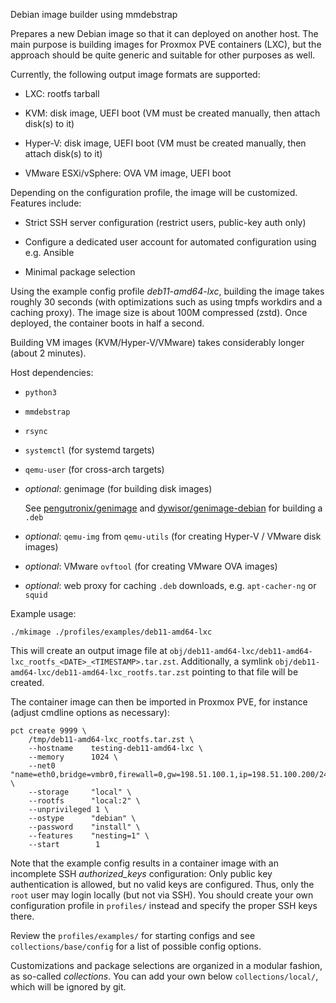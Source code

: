 Debian image builder using mmdebstrap

Prepares a new Debian image so that it can deployed on another host.
The main purpose is building images for Proxmox PVE containers (LXC),
but the approach should be quite generic and suitable for other purposes as well.

Currently, the following output image formats are supported:

  - LXC: rootfs tarball

  - KVM: disk image, UEFI boot
    (VM must be created manually, then attach disk(s) to it)

  - Hyper-V: disk image, UEFI boot
    (VM must be created manually, then attach disk(s) to it)

  - VMware ESXi/vSphere: OVA VM image, UEFI boot

Depending on the configuration profile, the image will be customized.
Features include:

  - Strict SSH server configuration
    (restrict users, public-key auth only)

  - Configure a dedicated user account for automated configuration
    using e.g. Ansible

  - Minimal package selection

Using the example config profile *deb11-amd64-lxc*,
building the image takes roughly 30 seconds
(with optimizations such as using tmpfs workdirs and a caching proxy).
The image size is about 100M compressed (zstd).
Once deployed, the container boots in half a second.

Building VM images (KVM/Hyper-V/VMware) takes considerably longer (about 2 minutes).


Host dependencies:

  - ``python3``
  - ``mmdebstrap``
  - ``rsync``
  - ``systemctl`` (for systemd targets)
  - ``qemu-user`` (for cross-arch targets)
  - *optional*: genimage (for building disk images)

    See [pengutronix/genimage](https://github.com/pengutronix/genimage)
    and [dywisor/genimage-debian](https://github.com/dywisor/genimage-debian/tree/debian/stable/debian) for building a ``.deb``
  - *optional*: ``qemu-img`` from ``qemu-utils``
    (for creating Hyper-V / VMware disk images)
  - *optional*: VMware ``ovftool`` (for creating VMware OVA images)
  - *optional*: web proxy for caching ``.deb`` downloads, e.g. ``apt-cacher-ng`` or ``squid``

Example usage:

```
./mkimage ./profiles/examples/deb11-amd64-lxc
```

This will create an output image file at
``obj/deb11-amd64-lxc/deb11-amd64-lxc_rootfs_<DATE>_<TIMESTAMP>.tar.zst``.
Additionally, a symlink ``obj/deb11-amd64-lxc/deb11-amd64-lxc_rootfs.tar.zst``
pointing to that file will be created.

The container image can then be imported in Proxmox PVE, for instance
(adjust cmdline options as necessary):

```
pct create 9999 \
    /tmp/deb11-amd64-lxc_rootfs.tar.zst \
    --hostname    testing-deb11-amd64-lxc \
    --memory      1024 \
    --net0        "name=eth0,bridge=vmbr0,firewall=0,gw=198.51.100.1,ip=198.51.100.200/24,tag=10,type=veth" \
    --storage     "local" \
    --rootfs      "local:2" \
    --unprivileged 1 \
    --ostype      "debian" \
    --password    "install" \
    --features    "nesting=1" \
    --start        1
```

Note that the example config results in a container image
with an incomplete SSH *authorized_keys* configuration:
Only public key authentication is allowed, but no valid keys are configured.
Thus, only the ``root`` user may login locally (but not via SSH).
You should create your own configuration profile in ``profiles/`` instead
and specify the proper SSH keys there.

Review the ``profiles/examples/`` for starting configs
and see ``collections/base/config`` for a list of possible config options.

Customizations and package selections are organized in a modular fashion,
as so-called *collections*. You can add your own below ``collections/local/``,
which will be ignored by git.
